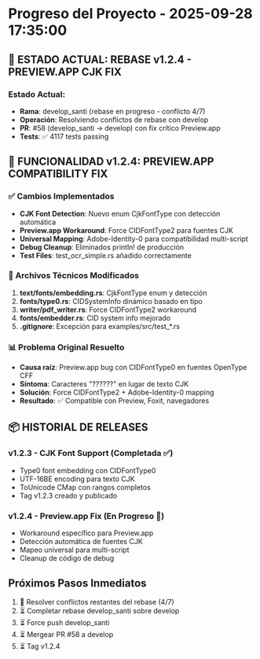 # Progreso del Proyecto - 2025-09-28 17:35:00

## 🚀 ESTADO ACTUAL: REBASE v1.2.4 - PREVIEW.APP CJK FIX

### Estado Actual:
- **Rama**: develop_santi (rebase en progreso - conflicto 4/7)
- **Operación**: Resolviendo conflictos de rebase con develop
- **PR**: #58 (develop_santi → develop) con fix crítico Preview.app
- **Tests**: ✅ 4117 tests passing

## 🎯 FUNCIONALIDAD v1.2.4: PREVIEW.APP COMPATIBILITY FIX

### ✅ Cambios Implementados
- **CJK Font Detection**: Nuevo enum CjkFontType con detección automática
- **Preview.app Workaround**: Force CIDFontType2 para fuentes CJK
- **Universal Mapping**: Adobe-Identity-0 para compatibilidad multi-script
- **Debug Cleanup**: Eliminados println! de producción
- **Test Files**: test_ocr_simple.rs añadido correctamente

### 🔧 Archivos Técnicos Modificados
1. **text/fonts/embedding.rs**: CjkFontType enum y detección
2. **fonts/type0.rs**: CIDSystemInfo dinámico basado en tipo
3. **writer/pdf_writer.rs**: Force CIDFontType2 workaround
4. **fonts/embedder.rs**: CID system info mejorado
5. **.gitignore**: Excepción para examples/src/test_*.rs

### 📊 Problema Original Resuelto
- **Causa raíz**: Preview.app bug con CIDFontType0 en fuentes OpenType CFF
- **Síntoma**: Caracteres "??????" en lugar de texto CJK
- **Solución**: Force CIDFontType2 + Adobe-Identity-0 mapping
- **Resultado**: ✅ Compatible con Preview, Foxit, navegadores

## 📦 HISTORIAL DE RELEASES

### v1.2.3 - CJK Font Support (Completada ✅)
- Type0 font embedding con CIDFontType0
- UTF-16BE encoding para texto CJK
- ToUnicode CMap con rangos completos
- Tag v1.2.3 creado y publicado

### v1.2.4 - Preview.app Fix (En Progreso 🔄)
- Workaround específico para Preview.app
- Detección automática de fuentes CJK
- Mapeo universal para multi-script
- Cleanup de código de debug

## Próximos Pasos Inmediatos
1. 🔄 Resolver conflictos restantes del rebase (4/7)
2. ⏳ Completar rebase develop_santi sobre develop
3. ⏳ Force push develop_santi
4. ⏳ Mergear PR #58 a develop
5. ⏳ Tag v1.2.4
